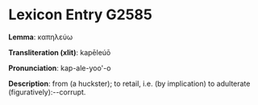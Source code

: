 # Lexicon Entry G2585

**Lemma**: καπηλεύω

**Transliteration (xlit)**: kapēleúō

**Pronunciation**: kap-ale-yoo'-o

**Description**:
from  (a huckster); to retail, i.e. (by implication) to adulterate (figuratively):--corrupt.
